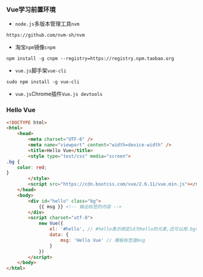 ### Vue学习前置环境

- `node.js`多版本管理工具`nvm`
```shell
https://github.com/nvm-sh/nvm
```

- 淘宝`npm`镜像`cnpm`
```shell
npm install -g cnpm --registry=https://registry.npm.taobao.org
```

- `vue.js`脚手架`vue-cli`
```shell
sudo npm install -g vue-cli
```

- `vue.js`Chrome插件`Vue.js devtools`

### Hello Vue
```html
<!DOCTYPE html>
<html>
    <head>
        <meta charset="UTF-8" />
        <meta name="viewport" content="width=device-width" />
        <title>Hello Vue</title>
        <style type="text/css" media="screen">
.bg {
    color: red;
}
        </style>
        <script src="https://cdn.bootcss.com/vue/2.6.11/vue.min.js"></script> <!-- 引入vue.js -->
    </head>
    <body>
        <div id="hello" class="bg">
            {{ msg }} <!-- 输出标签的内容 -->
        </div>
        <script charset="utf-8">
            new Vue({
                el: '#hello', // #hello表示绑定id为hello的元素,还可以用.bg绑定类名
                data: {
                    msg: 'Hello Vue' // 模板标签是msg
                }
            })
        </script>
    </body>
</html>
```

